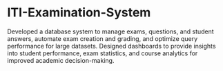 # ITI-Examination-System
Developed a database system to manage exams, questions, and student answers, automate exam creation and grading, and optimize query performance for large datasets. Designed dashboards to provide insights into student performance, exam statistics, and course analytics for improved academic decision-making.
